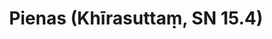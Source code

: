 ---
layout: page
title: 'Pienas (Khīrasuttaṃ, SN 15.4)'
category: susijusios suttos
index: Samsara
sortIndex: 15004
tags:
  - Samsara
suttacentral: sn15.4
---